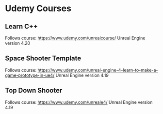 # Udemy Courses

## Learn C++
Follows course: https://www.udemy.com/unrealcourse/
Unreal Engine version 4.20

## Space Shooter Template
Follows course: https://www.udemy.com/unreal-engine-4-learn-to-make-a-game-prototype-in-ue4/
Unreal Engine version 4.19

## Top Down Shooter 
Follows course: https://www.udemy.com/unreale4/
Unreal Engine version 4.19
